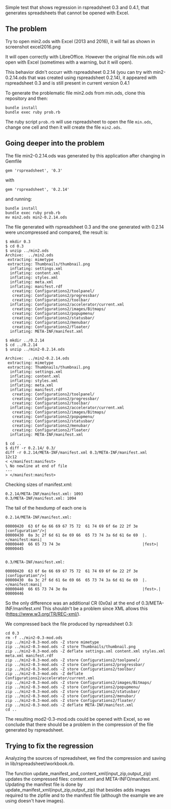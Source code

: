 Simple test that shows regression in rspreadsheet 0.3 and 0.4.1, that
generates spreadsheets that cannot be opened with Excel.


## The problem

Try to open min2.ods with Excel (2013 and 2016), it will fail as shown in 
screenshot excel2016.png 

It will open correctly with LibreOffice.  However the original file min.ods 
will open with Excel (sometimes with a warning, but it will open).

This behavior didn't occurr with rspreadsheet 0.2.14 (you can try with
min2-0.2.14.ods that was created using rspreadsheet 0.2.14), it appeared 
with rspreadsheet 0.3 and is still present in current version 0.4.1

To generate the problematic file min2.ods from min.ods, clone this
repository and then:

```
bundle install
bundle exec ruby prob.rb
```

The ruby script ```prob.rb``` will use rspreadsheet to open the file ```min.ods```, 
change one cell and then it will create the file ```min2.ods```.

## Going deeper into the problem

The file min2-0.2.14.ods was generated by this application after changing
in Gemfile

```
gem 'rspreadsheet', '0.3'
```

with

```
gem 'rspreadsheet', '0.2.14'
```

and running:

```
bundle install
bundle exec ruby prob.rb
mv min2.ods min2-0.2.14.ods
```

The file generated with rspreadsheet 0.3 and the one generated with 0.2.14 were uncompressed and compared, the result is:

```
$ mkdir 0.3
$ cd 0.3
$ unzip ../min2.ods
Archive:  ../min2.ods
 extracting: mimetype
 extracting: Thumbnails/thumbnail.png
  inflating: settings.xml
  inflating: content.xml
  inflating: styles.xml
  inflating: meta.xml
  inflating: manifest.rdf
   creating: Configurations2/toolpanel/
   creating: Configurations2/progressbar/
   creating: Configurations2/toolbar/
  inflating: Configurations2/accelerator/current.xml
   creating: Configurations2/images/Bitmaps/
   creating: Configurations2/popupmenu/
   creating: Configurations2/statusbar/
   creating: Configurations2/menubar/
   creating: Configurations2/floater/
  inflating: META-INF/manifest.xml

$ mkdir ../0.2.14
$ cd ../0.2.14
$ unzip ../min2-0.2.14.ods

Archive:  ../min2-0.2.14.ods
 extracting: mimetype
 extracting: Thumbnails/thumbnail.png
  inflating: settings.xml
  inflating: content.xml
  inflating: styles.xml
  inflating: meta.xml
  inflating: manifest.rdf
   creating: Configurations2/toolpanel/
   creating: Configurations2/progressbar/
   creating: Configurations2/toolbar/
  inflating: Configurations2/accelerator/current.xml
   creating: Configurations2/images/Bitmaps/
   creating: Configurations2/popupmenu/
   creating: Configurations2/statusbar/
   creating: Configurations2/menubar/
   creating: Configurations2/floater/
  inflating: META-INF/manifest.xml

$ cd ..
$ diff -r 0.2.14/ 0.3/
diff -r 0.2.14/META-INF/manifest.xml 0.3/META-INF/manifest.xml
12c12
< </manifest:manifest>
\ No newline at end of file
---
> </manifest:manifest>

```

Checking sizes of manifest.xml:

```
0.2.14/META-INF/manifest.xml: 1093
0.3/META-INF/manifest.xml: 1094

```
The tail of the hexdump of each one is

```
0.2.14/META-INF/manifest.xml: 

00000420  63 6f 6e 66 69 67 75 72  61 74 69 6f 6e 22 2f 3e  |configuration"/>|
00000430  0a 3c 2f 6d 61 6e 69 66  65 73 74 3a 6d 61 6e 69  |.</manifest:mani|
00000440  66 65 73 74 3e                                    |fest>|
00000445


0.3/META-INF/manifest.xml: 

00000420  63 6f 6e 66 69 67 75 72  61 74 69 6f 6e 22 2f 3e  |configuration"/>|
00000430  0a 3c 2f 6d 61 6e 69 66  65 73 74 3a 6d 61 6e 69  |.</manifest:mani|
00000440  66 65 73 74 3e 0a                                 |fest>.|
00000446
```

So the only difference was an additional CR (0x0a) at the end of 0.3/META-INF/manifest.xml
This shouldn't be a problem since XML allows this (https://www.w3.org/TR/REC-xml/).

We compressed back the file produced by rspreadsheet 0.3:

```
cd 0.3
rm -f ../min2-0.3-mod.ods
zip ../min2-0.3-mod.ods -Z store mimetype
zip ../min2-0.3-mod.ods -Z store Thumbnails/thumbnail.png
zip ../min2-0.3-mod.ods -Z deflate settings.xml content.xml styles.xml meta.xml manifest.rdf
zip ../min2-0.3-mod.ods -Z store Configurations2/toolpanel/
zip ../min2-0.3-mod.ods -Z store Configurations2/progressbar/
zip ../min2-0.3-mod.ods -Z store Configurations2/toolbar/
zip ../min2-0.3-mod.ods -Z deflate Configurations2/accelerator/current.xml
zip ../min2-0.3-mod.ods -Z store Configurations2/images/Bitmaps/
zip ../min2-0.3-mod.ods -Z store Configurations2/popupmenu/
zip ../min2-0.3-mod.ods -Z store Configurations2/statusbar/
zip ../min2-0.3-mod.ods -Z store Configurations2/menubar/
zip ../min2-0.3-mod.ods -Z store Configurations2/floater/
zip ../min2-0.3-mod.ods -Z deflate META-INF/manifest.xml
cd ..
```

The resulting mod2-0.3-mod.ods could be opened with Excel, so we conclude that there should be a problem in the compression of the file generated by
rspreadsheet.


## Trying to fix the regression

Analyzing the sources of rspreadsheet, we find the compression and saving in lib/rspreadsheet/workbook.rb.

The function update_manifest_and_content_xml(input_zip,output_zip) updates the compressed files:
content.xml and META-INFO/manifest.xml.  Updating the manifest file is done by  update_manifest_xml(input_zip,output_zip)
that besides adds images required to the zipfile and to the manifest file (although the example we are using doesn't have images).









